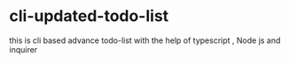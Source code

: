# cli-updated-todo-list
this is cli based advance todo-list with the help of typescript , Node js and inquirer
